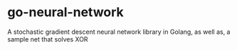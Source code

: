 # go-neural-network
A stochastic gradient descent neural network library in Golang, as well as, a sample net that solves XOR
